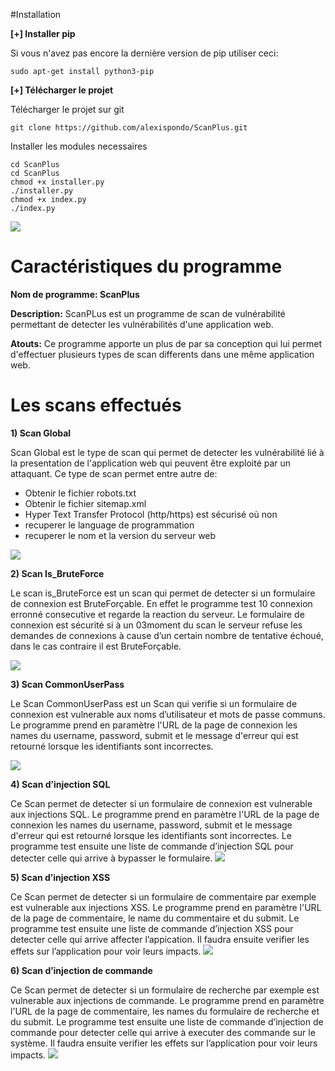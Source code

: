 #Installation

**[+] Installer pip**

Si vous n'avez pas encore la dernière version de pip utiliser ceci:
```
sudo apt-get install python3-pip
```

**[+] Télécharger le projet**

Télécharger le projet sur git

```
git clone https://github.com/alexispondo/ScanPlus.git
```

Installer les modules necessaires
```
cd ScanPlus
cd ScanPlus
chmod +x installer.py
./installer.py
chmod +x index.py
./index.py
```

![](../Images/Screenshot_2022-01-27_11_26_58.png)

# Caractéristiques du programme
**Nom de programme: ScanPlus**

**Description:** ScanPLus est un programme de scan de vulnérabilité permettant de detecter les vulnérabilités d'une application web.

**Atouts:** Ce programme apporte un plus de par sa conception qui lui permet d'effectuer plusieurs types de scan differents dans une même application web.


# Les scans effectués


**1) Scan Global**

Scan Global est le type de scan qui permet de detecter les vulnérabilité lié à la presentation de l'application web qui peuvent être exploité par un attaquant.
Ce type de scan permet entre autre de:
* Obtenir le fichier robots.txt 
* Obtenir le fichier sitemap.xml
* Hyper Text Transfer Protocol (http/https) est sécurisé où non
* recuperer le language de programmation
* recuperer le nom et la version du serveur web

![](../Images/Screenshot_2022-01-27_11_27_20.png)

**2) Scan Is_BruteForce**

Le scan  is_BruteForce est un scan qui permet de detecter si un formulaire de connexion est BruteForçable.
En effet le programme test 10 connexion erronné consecutive et regarde la reaction du serveur.
Le formulaire de connexion est sécurité si à un 03moment du scan le serveur refuse les demandes de connexions à cause d’un certain nombre de tentative échoué, dans le cas contraire il est BruteForçable.

![](../Images/Screenshot_2022-01-27_11_28_25.png)

**3) Scan CommonUserPass**

Le Scan CommonUserPass est un Scan qui verifie si un formulaire de connexion est vulnerable aux noms d’utilisateur et mots de passe communs.
Le programme prend en paramètre l'URL de la page de connexion les names du username, password, submit et le message d'erreur qui est retourné lorsque les identifiants sont incorrectes.

![](../Images/Screenshot_2022-01-27_11_29_28.png)

**4) Scan d’injection SQL**

Ce Scan permet de detecter si un formulaire de connexion est vulnerable aux injections SQL.
Le programme prend en paramètre l'URL de la page de connexion les names du username, password, submit et le message d'erreur qui est retourné lorsque les identifiants sont incorrectes.
Le programme test ensuite une liste de commande d’injection SQL pour detecter celle qui arrive à bypasser le formulaire.
![](../Téléchargements/sql.png)

**5) Scan d’injection XSS**

Ce Scan permet de detecter si un formulaire de commentaire par exemple est vulnerable aux injections XSS.
Le programme prend en paramètre l'URL de la page de commentaire, le name du commentaire et du submit.
Le programme test ensuite une liste de commande d’injection XSS pour detecter celle qui arrive affecter l’appication.
Il faudra ensuite verifier les effets sur l’application pour voir leurs impacts.
![](../Téléchargements/xss.png)

**6) Scan d’injection de commande**

Ce Scan permet de detecter si un formulaire de recherche par exemple est vulnerable aux injections de commande.
Le programme prend en paramètre l'URL de la page de commentaire, les names du formulaire de recherche et du submit.
Le programme test ensuite une liste de commande d’injection de commande pour detecter celle qui arrive à executer des commande sur le système.
Il faudra ensuite verifier les effets sur l’application pour voir leurs impacts.
![](../Téléchargements/cmd_2.png)